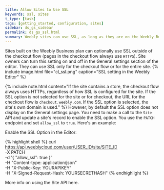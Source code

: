 ```yaml
---
title: Allow Sites to Use SSL
keywords: ssl, sites
t_type: [task]
tags: [getting_started, configuration, sites]
sidebar: ds_gs_sidebar
permalink: ds_gs_ssl.html
summary: Weebly sites can use SSL, as long as they are on the Weebly Business plan. However, you'll need to use the Weebly Cloud API to enable the SSL option to display in the Site's settings so that the site owner can enable it.
---
```

Sites built on the Weebly Business plan can optionally use SSL outside of the checkout flow (pages in the checkout flow always use `HTTPS`). Site owners can turn this setting on and off in the General settings section of the editor. They can use SSL only for the checkout flow or for the entire site.
{% include image.html file="cl_ssl.png" caption="SSL setting in the Weebly Editor" %}

{% include note.html content="If the site contains a store, the checkout flow always uses HTTPs, regardless of how SSL is configured for the site. If the SSL option is not selected for the site or for checkout, the URL for the checkout flow is `checkout.weebly.com`. If the SSL option is selected, the site's own domain is used." %}
However, by default the SSL option does not display on the General settings page. You need to make a call to the `Site` API <!--todo: add link-->and update a site's record to enable the SSL option. You use the `PATCH` endpoint and set `allow_ssl` to `true`.
​Here's an example:
<p class="codeTitle">Enable the SSL Option in the Editor:</p>

{% highlight shell %}
curl https://api.weeblycloud.com/user/USER_ID/site/SITE_ID \
-X PATCH \
-d '{
"allow_ssl": true
}' \
-H "Content-type: application/json" \
-H "X-Public-Key: YOURAPIKEY" \
-H "X-Signed-Request-Hash: YOURSECRETHASH"
{% endhighlight %}

More info on using the Site API here.<!--todo: insert link-->